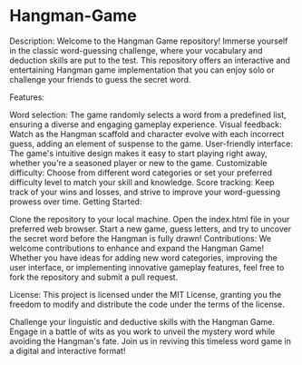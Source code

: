 # Hangman-Game

Description:
Welcome to the Hangman Game repository! Immerse yourself in the classic word-guessing challenge, where your vocabulary and deduction skills are put to the test. This repository offers an interactive and entertaining Hangman game implementation that you can enjoy solo or challenge your friends to guess the secret word.

Features:

Word selection: The game randomly selects a word from a predefined list, ensuring a diverse and engaging gameplay experience.
Visual feedback: Watch as the Hangman scaffold and character evolve with each incorrect guess, adding an element of suspense to the game.
User-friendly interface: The game's intuitive design makes it easy to start playing right away, whether you're a seasoned player or new to the game.
Customizable difficulty: Choose from different word categories or set your preferred difficulty level to match your skill and knowledge.
Score tracking: Keep track of your wins and losses, and strive to improve your word-guessing prowess over time.
Getting Started:

Clone the repository to your local machine.
Open the index.html file in your preferred web browser.
Start a new game, guess letters, and try to uncover the secret word before the Hangman is fully drawn!
Contributions:
We welcome contributions to enhance and expand the Hangman Game! Whether you have ideas for adding new word categories, improving the user interface, or implementing innovative gameplay features, feel free to fork the repository and submit a pull request.

License:
This project is licensed under the MIT License, granting you the freedom to modify and distribute the code under the terms of the license.

Challenge your linguistic and deductive skills with the Hangman Game. Engage in a battle of wits as you work to unveil the mystery word while avoiding the Hangman's fate. Join us in reviving this timeless word game in a digital and interactive format!
